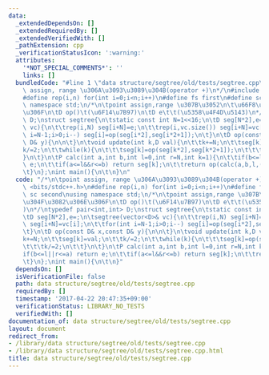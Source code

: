 ```yaml
---
data:
  _extendedDependsOn: []
  _extendedRequiredBy: []
  _extendedVerifiedWith: []
  _pathExtension: cpp
  _verificationStatusIcon: ':warning:'
  attributes:
    '*NOT_SPECIAL_COMMENTS*': ''
    links: []
  bundledCode: "#line 1 \"data structure/segtree/old/tests/segtree.cpp\"\n/*\n\tpoint\
    \ assign, range \u306A\u3093\u3089\u304B(operator +)\n*/\n#include <bits/stdc++.h>\n\
    #define rep(i,n) for(int i=0;i<n;i++)\n#define fs first\n#define sc second\nusing\
    \ namespace std;\n/*\n\tpoint assign,range \u307B\u3052\n\t\u66F8\u304F\u3082\u306E\
    \u306F\n\tD op()\t(\u6F14\u7B97)\n\tD e\t\t(\u5358\u4F4D\u5143)\n*/\ntypedef pair<int,int>\
    \ D;\nstruct segtree{\n\tstatic const int N=1<<16;\n\tD seg[N*2],e=;\n\tsegtree(vector<D>&\
    \ vc){\n\t\trep(i,N) seg[i+N]=e;\n\t\trep(i,vc.size()) seg[i+N]=vc[i];\n\t\tfor(int\
    \ i=N-1;i>0;i--) seg[i]=op(seg[i*2],seg[i*2+1]);\n\t}\n\tD op(const D& x,const\
    \ D& y){\n\n\t}\n\tvoid update(int k,D val){\n\t\tk+=N;\n\t\tseg[k]=val;\n\t\t\
    k/=2;\n\t\twhile(k){\n\t\t\tseg[k]=op(seg[k*2],seg[k*2+1]);\n\t\t\tk/=2;\n\t\t\
    }\n\t}\n\tP calc(int a,int b,int l=0,int r=N,int k=1){\n\t\tif(b<=l||r<=a) return\
    \ e;\n\t\tif(a<=l&&r<=b) return seg[k];\n\t\treturn op(calc(a,b,l,(l+r)/2,k*2),calc(a,b,(l+r)/2,r,k*2+1));\n\
    \t}\n};\nint main(){\n\t\n}\n"
  code: "/*\n\tpoint assign, range \u306A\u3093\u3089\u304B(operator +)\n*/\n#include\
    \ <bits/stdc++.h>\n#define rep(i,n) for(int i=0;i<n;i++)\n#define fs first\n#define\
    \ sc second\nusing namespace std;\n/*\n\tpoint assign,range \u307B\u3052\n\t\u66F8\
    \u304F\u3082\u306E\u306F\n\tD op()\t(\u6F14\u7B97)\n\tD e\t\t(\u5358\u4F4D\u5143\
    )\n*/\ntypedef pair<int,int> D;\nstruct segtree{\n\tstatic const int N=1<<16;\n\
    \tD seg[N*2],e=;\n\tsegtree(vector<D>& vc){\n\t\trep(i,N) seg[i+N]=e;\n\t\trep(i,vc.size())\
    \ seg[i+N]=vc[i];\n\t\tfor(int i=N-1;i>0;i--) seg[i]=op(seg[i*2],seg[i*2+1]);\n\
    \t}\n\tD op(const D& x,const D& y){\n\n\t}\n\tvoid update(int k,D val){\n\t\t\
    k+=N;\n\t\tseg[k]=val;\n\t\tk/=2;\n\t\twhile(k){\n\t\t\tseg[k]=op(seg[k*2],seg[k*2+1]);\n\
    \t\t\tk/=2;\n\t\t}\n\t}\n\tP calc(int a,int b,int l=0,int r=N,int k=1){\n\t\t\
    if(b<=l||r<=a) return e;\n\t\tif(a<=l&&r<=b) return seg[k];\n\t\treturn op(calc(a,b,l,(l+r)/2,k*2),calc(a,b,(l+r)/2,r,k*2+1));\n\
    \t}\n};\nint main(){\n\t\n}"
  dependsOn: []
  isVerificationFile: false
  path: data structure/segtree/old/tests/segtree.cpp
  requiredBy: []
  timestamp: '2017-04-22 20:47:35+09:00'
  verificationStatus: LIBRARY_NO_TESTS
  verifiedWith: []
documentation_of: data structure/segtree/old/tests/segtree.cpp
layout: document
redirect_from:
- /library/data structure/segtree/old/tests/segtree.cpp
- /library/data structure/segtree/old/tests/segtree.cpp.html
title: data structure/segtree/old/tests/segtree.cpp
---
```


